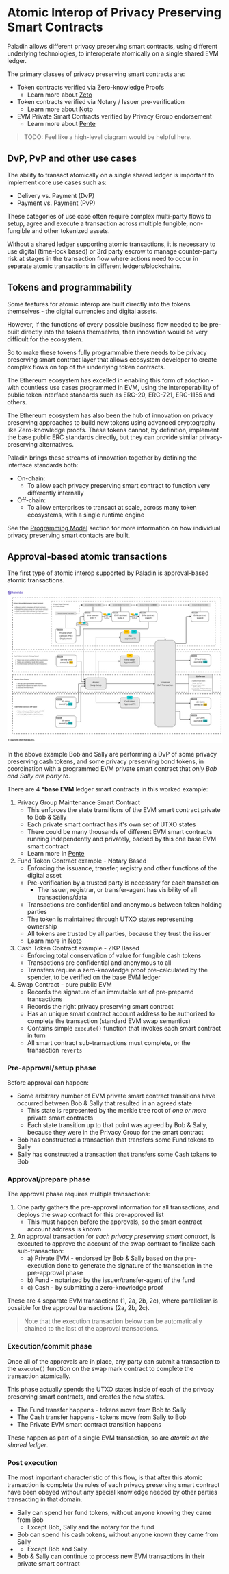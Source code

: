 # Atomic Interop of Privacy Preserving Smart Contracts

Paladin allows different privacy preserving smart contracts, using different underlying technologies, to interoperate atomically on a single shared EVM ledger.

The primary classes of privacy preserving smart contracts are:

- Token contracts verified via Zero-knowledge Proofs
   - Learn more about [Zeto](./zeto.md)
- Token contracts verified via Notary / Issuer pre-verification
   - Learn more about [Noto](./noto.md)
- EVM Private Smart Contracts verified by Privacy Group endorsement
   - Learn more about [Pente](./pente.md)

> TODO: Feel like a high-level diagram would be helpful here.

## DvP, PvP and other use cases

The ability to transact atomically on a single shared ledger is important to implement core use cases such as:
- Delivery vs. Payment (DvP)
- Payment vs. Payment (PvP)

These categories of use case often require complex multi-party flows to setup, agree and execute a transaction across multiple fungible, non-fungible and other tokenized assets.

Without a shared ledger supporting atomic transactions, it is necessary to use digital (time-lock based) or 3rd party escrow to manage counter-party risk at stages in the transaction flow where actions need to occur in separate atomic transactions in different ledgers/blockchains.

## Tokens and programmability

Some features for atomic interop are built directly into the tokens themselves - the digital currencies and digital assets.

However, if the functions of every possible business flow needed to be pre-built directly into the tokens themselves, then innovation would be very difficult for the ecosystem.

So to make these tokens fully programmable there needs to be privacy preserving smart contract layer that allows ecosystem developer to create complex flows on top of the underlying token contracts.

The Ethereum ecosystem has excelled in enabling this form of adoption - with countless use cases programmed in EVM, using the interoperability of public token interface standards such as ERC-20, ERC-721, ERC-1155 and others.

The Ethereum ecosystem has also been the hub of innovation on privacy preserving approaches to build new tokens using advanced cryptography like Zero-knowledge proofs. These tokens cannot, by definition, implement the base public ERC standards directly, but they can provide similar privacy-preserving alternatives.

Paladin brings these streams of innovation together by defining the interface standards both:
- On-chain:
   - To allow each privacy preserving smart contract to function very differently internally
- Off-chain:
   - To allow enterprises to transact at scale, across many token ecosystems, with a single runtime engine

See the [Programming Model](./programming_model.md) section for more information on how individual privacy preserving smart contacts are built.

## Approval-based atomic transactions

The first type of atomic interop supported by Paladin is approval-based atomic transactions.

![Approval-based atomic transaction flow](../images/approval_based_atomic_tx.jpg)

In the above example Bob and Sally are performing a DvP of some privacy preserving cash tokens, and some privacy preserving bond tokens, in coordination with a programmed EVM private smart contract that _only Bob and Sally are party to_.

There are 4 ***base EVM** ledger smart contracts in this worked example:

1. Privacy Group Maintenance Smart Contract
   - This enforces the state transitions of the EVM smart contract private to Bob & Sally
   - Each private smart contract has it's own set of UTXO states
   - There could be many thousands of different EVM smart contracts running independently and privately, backed by this one base EVM smart contract
   - Learn more in [Pente](./pente.md)
2. Fund Token Contract example - Notary Based
   - Enforcing the issuance, transfer, registry and other functions of the digital asset
   - Pre-verification by a trusted party is necessary for each transaction
      - The issuer, registrar, or transfer-agent has visibility of all transactions/data
   - Transactions are confidential and anonymous between token holding parties
   - The token is maintained through UTXO states representing ownership
   - All tokens are trusted by all parties, because they trust the issuer
   - Learn more in [Noto](./noto.md)
3. Cash Token Contract example - ZKP Based
   - Enforcing total conservation of value for fungible cash tokens
   - Transactions are confidential and anonymous to all
   - Transfers require a zero-knowledge proof pre-calculated by the spender, to be verified on the base EVM ledger
4. Swap Contract - pure public EVM
   - Records the signature of an immutable set of pre-prepared transactions
   - Records the right privacy preserving smart contract
   - Has an unique smart contract account address to be authorized to complete the transaction (standard EVM swap semantics)
   - Contains simple `execute()` function that invokes each smart contract in turn
   - All smart contract sub-transactions must complete, or the transaction `reverts`

### Pre-approval/setup phase

Before approval can happen:

- Some arbitrary number of EVM private smart contract transitions have occurred between Bob & Sally that resulted in an agreed state
   - This state is represented by the merkle tree root of _one or more_ private smart contracts
   - Each state transition up to that point was agreed by Bob & Sally, because they were in the Privacy Group for the smart contract
- Bob has constructed a transaction that transfers some Fund tokens to Sally
- Sally has constructed a transaction that transfers some Cash tokens to Bob

### Approval/prepare phase

The approval phase requires multiple transactions:

1. One party gathers the pre-approval information for all transactions, and deploys the swap contract for this pre-approved list
    - This must happen before the approvals, so the smart contract account address is known
3. An approval transaction for _each privacy preserving smart contract_, is executed to approve the account of the swap contract to finalize each sub-transaction:
    - a) Private EVM - endorsed by Bob & Sally based on the pre-execution done to generate the signature of the transaction in the pre-approval phase
    - b) Fund - notarized by the issuer/transfer-agent of the fund
    - c) Cash - by submitting a zero-knowledge proof

These are 4 separate EVM transactions (1, 2a, 2b, 2c), where parallelism is possible for the approval transactions (2a, 2b, 2c).

> Note that the execution transaction below can be automatically chained to the last of the approval transactions.

### Execution/commit phase

Once all of the approvals are in place, any party can submit a transaction to the `execute()` function on the swap mark contract to complete the transaction atomically.

This phase actually spends the UTXO states inside of each of the privacy preserving smart contracts, and creates the new states.

- The Fund transfer happens - tokens move from Bob to Sally
- The Cash transfer happens - tokens move from Sally to Bob
- The Private EVM smart contract transition happens

These happen as part of a single EVM transaction, so are _atomic on the shared ledger_.

### Post execution

The most important characteristic of this flow, is that after this atomic transaction is complete the rules of each privacy preserving smart contract have been obeyed without any special knowledge needed by other parties transacting in that domain.

- Sally can spend her fund tokens, without anyone knowing they came from Bob
   - Except Bob, Sally and the notary for the fund
- Bob can spend his cash tokens, without anyone known they came from Sally
-    - Except Bob and Sally
- Bob & Sally can continue to process new EVM transactions in their private smart contract
